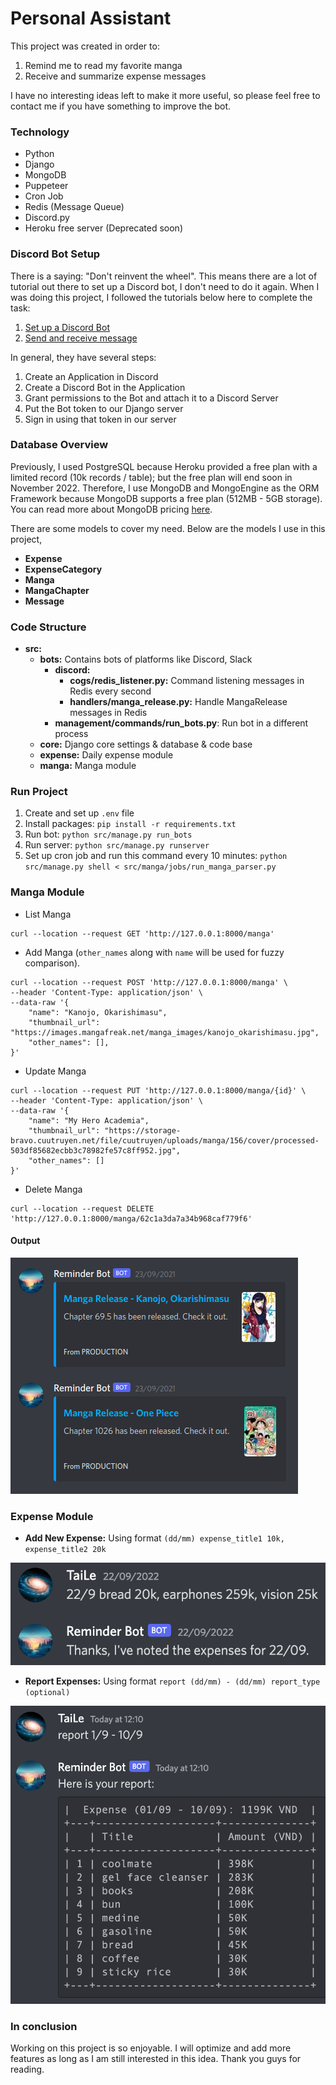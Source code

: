 # Personal Assistant

This project was created in order to:

1. Remind me to read my favorite manga
2. Receive and summarize expense messages

I have no interesting ideas left to make it more useful, so please feel free to contact me if you have something to improve the bot.

### Technology

- Python
- Django
- MongoDB
- Puppeteer
- Cron Job
- Redis (Message Queue)
- Discord.py
- Heroku free server (Deprecated soon)


### Discord Bot Setup

There is a saying: "Don't reinvent the wheel". This means there are a lot of tutorial out there to set up a Discord bot, I don't need to do it again. When I was doing this project, I followed the tutorials below here to complete the task:
1. [Set up a Discord Bot](https://www.youtube.com/watch?v=j_sD9udZnCk)
2. [Send and receive message](https://www.youtube.com/watch?v=nTGtiCC3iQM)

In general, they have several steps:
1. Create an Application in Discord
2. Create a Discord Bot in the Application
3. Grant permissions to the Bot and attach it to a Discord Server
4. Put the Bot token to our Django server
5. Sign in using that token in our server


### Database Overview

Previously, I used PostgreSQL because Heroku provided a free plan with a limited record (10k records / table); but the free plan will end soon in November 2022. Therefore, I use MongoDB and MongoEngine as the ORM Framework because MongoDB supports a free plan (512MB - 5GB storage). You can read more about MongoDB pricing [here](https://www.mongodb.com/pricing).

There are some models to cover my need. Below are the models I use in this project, 
- **Expense**
- **ExpenseCategory**
- **Manga**
- **MangaChapter**
- **Message**


### Code Structure

- **src:**
  - **bots:** Contains bots of platforms like Discord, Slack
    - **discord:**
      - **cogs/redis_listener.py:** Command listening messages in Redis every second
      - **handlers/manga_release.py:** Handle MangaRelease messages in Redis
    - **management/commands/run_bots.py**: Run bot in a different process
  - **core:** Django core settings & database & code base
  - **expense:** Daily expense module
  - **manga:** Manga module


### Run Project

1. Create and set up `.env` file
2. Install packages: `pip install -r requirements.txt`
3. Run bot: `python src/manage.py run_bots`
4. Run server: `python src/manage.py runserver`
5. Set up cron job and run this command every 10 minutes: `python src/manage.py shell < src/manga/jobs/run_manga_parser.py`


### Manga Module

- List Manga

```shell
curl --location --request GET 'http://127.0.0.1:8000/manga'
```

- Add Manga (`other_names` along with `name` will be used for fuzzy comparison).

```shell
curl --location --request POST 'http://127.0.0.1:8000/manga' \
--header 'Content-Type: application/json' \
--data-raw '{
    "name": "Kanojo, Okarishimasu",
    "thumbnail_url": "https://images.mangafreak.net/manga_images/kanojo_okarishimasu.jpg",
    "other_names": [],
}'
```

- Update Manga

```shell
curl --location --request PUT 'http://127.0.0.1:8000/manga/{id}' \
--header 'Content-Type: application/json' \
--data-raw '{
    "name": "My Hero Academia",
    "thumbnail_url": "https://storage-bravo.cuutruyen.net/file/cuutruyen/uploads/manga/156/cover/processed-503df85682ecbb3c78982fe57c8ff952.jpg",
    "other_names": []
}'
```

- Delete Manga

```shell
curl --location --request DELETE 'http://127.0.0.1:8000/manga/62c1a3da7a34b968caf779f6'
```


#### Output

![](img/manga-reminder.png)


### Expense Module

- **Add New Expense:** Using format `(dd/mm) expense_title1 10k, expense_title2 20k`

![New expense](img/new-expense.png)

- **Report Expenses:** Using format `report (dd/mm) - (dd/mm) report_type (optional)`

![New expense](img/report-expenses.png)


### In conclusion

Working on this project is so enjoyable. I will optimize and add more features as long as I am still interested in this idea. Thank you guys for reading.
